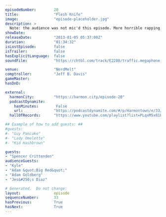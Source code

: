 ```yaml
---
episodeNumber:        20
title:                "Flesh Knife"
image:                "episode-placeholder.jpg"
description: >
  Note: the audience was not mic'd this episode. More horrible rapping, a new character named Big Red, a phone call to Chevy Chase and a conversation with Adam Goldberg. In D&D: our heroes fall into a pit!
showDate:             
releaseDate:          "2013-01-05 05:37:00Z"
duration:             "01:34:32"
isLostEpisode:        false
isTrailer:            false
hasExplicitLanguage:  false
soundFile:            "https://chtbl.com/track/E2288/traffic.megaphone.fm/STA2157303919.mp3?updated=1555703714"

venue:                "NerdMelt"
comptroller:          "Jeff B. Davis"
gameMaster:           
hasDnD:               

external:
  harmonCity:         "https://harmon.city/episode-20"
  podcastDynamite:
    hasMinutes:        False
    url:              "https://podcastdynamite.com/#/p/Harmontown/e/33/20"
  hallOfRecords:      "https://www.youtube.com/playlist?list=PLqxM5x81hNOZ-mIB1YjXYNaC32RiV8Hmu"

## Example of how to add guests: ##
#guests:
#- "Guy Pancake"
#- "Lady Omelette"
#- "Kid Hashbrown"

guests:
- "Spencer Crittenden"
audienceGuests:
- "Kyle"
- "Adam &quot;Big Red&quot;"
- "Adam Goldberg"
- "Jes&#250;s Diaz"

# Generated.  Do not change:
layout:               episode
sequenceNumber:       33
hasPrevious:          True
hasNext:              True
---
```


<!-- The episode description will be rendered here -->
<!-- Add your content below here -->

